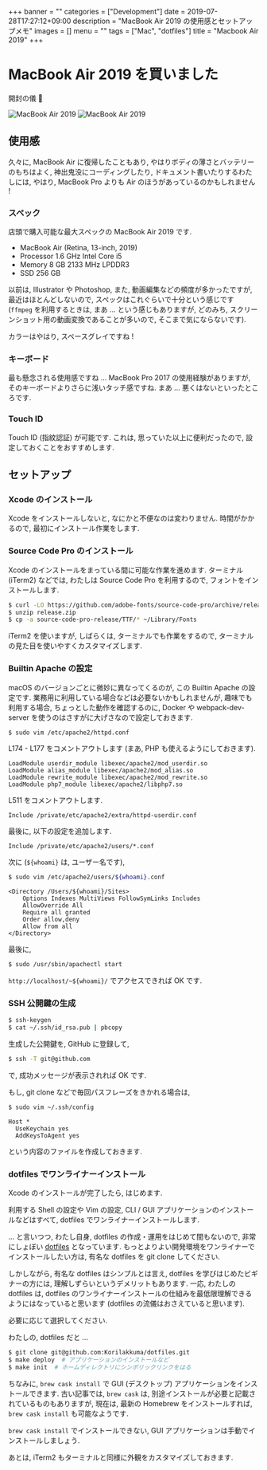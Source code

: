 +++
banner = ""
categories = ["Development"]
date = 2019-07-28T17:27:12+09:00
description = "MacBook Air 2019 の使用感とセットアップメモ"
images = []
menu = ""
tags = ["Mac", "dotfiles"]
title = "Macbook Air 2019"
+++

# MacBook Air 2019 を買いました

開封の儀 🎉

![MacBook Air 2019](https://user-images.githubusercontent.com/4006693/62010053-cc2e9780-b1a0-11e9-9056-e1ad5b550c59.JPG)
![MacBook Air 2019](https://user-images.githubusercontent.com/4006693/62010137-bc638300-b1a1-11e9-8e00-33feae71d71c.JPG)

## 使用感

久々に, MacBook Air に復帰したこともあり, やはりボディの薄さとバッテリーのもちはよく, 神出鬼没にコーディングしたり, ドキュメント書いたりするわたしには, やはり, MacBook Pro よりも Air のほうがあっているのかもしれません !

### スペック

店頭で購入可能な最大スペックの MacBook Air 2019 です.

- MacBook Air (Retina, 13-inch, 2019)
- Processor 1.6 GHz Intel Core i5
- Memory 8 GB 2133 MHz LPDDR3
- SSD 256 GB

以前は, Illustrator や Photoshop, また, 動画編集などの頻度が多かったですが, 最近はほとんどしないので, スペックはこれぐらいで十分という感じです (`ffmpeg` を利用するときは, まあ ... という感じもありますが, どのみち, スクリーンショット用の動画変換であることが多いので, そこまで気にならないです).

カラーはやはり, スペースグレイですね !

### キーボード

最も懸念される使用感ですね ... MacBook Pro 2017 の使用経験がありますが, そのキーボードよりさらに浅いタッチ感ですね. まあ ... 悪くはないといったところです.

### Touch ID

Touch ID (指紋認証) が可能です. これは, 思っていた以上に便利だったので, 設定しておくことをおすすめします.

## セットアップ

### Xcode のインストール

Xcode をインストールしないと, なにかと不便なのは変わりません. 時間がかかるので, 最初にインストール作業をします.

### Source Code Pro のインストール

Xcode のインストールをまっている間に可能な作業を進めます. ターミナル (iTerm2) などでは, わたしは Source Code Pro を利用するので, フォントをインストールします.

```bash
$ curl -LO https://github.com/adobe-fonts/source-code-pro/archive/release.zip
$ unzip release.zip
$ cp -a source-code-pro-release/TTF/* ~/Library/Fonts
```

iTerm2 を使いますが, しばらくは, ターミナルでも作業をするので, ターミナルの見た目を使いやすくカスタマイズします.

### Builtin Apache の設定

macOS のバージョンごとに微妙に異なってくるのが, この Builtin Apache の設定です. 業務用に利用している場合などは必要ないかもしれませんが, 趣味でも利用する場合, ちょっとした動作を確認するのに, Docker や webpack-dev-server を使うのはさすがに大げさなので設定しておきます.

```bash
$ sudo vim /etc/apache2/httpd.conf
```

L174 - L177 をコメントアウトします (まあ, PHP も使えるようにしておきます).

```
LoadModule userdir_module libexec/apache2/mod_userdir.so
LoadModule alias_module libexec/apache2/mod_alias.so
LoadModule rewrite_module libexec/apache2/mod_rewrite.so
LoadModule php7_module libexec/apache2/libphp7.so
```

L511 をコメントアウトします.

```
Include /private/etc/apache2/extra/httpd-userdir.conf
```

最後に, 以下の設定を追加します.

```
Include /private/etc/apache2/users/*.conf
```

次に (`${whoami}` は, ユーザー名です),

```bash
$ sudo vim /etc/apache2/users/${whoami}.conf
```

```
<Directory /Users/${whoami}/Sites>
    Options Indexes MultiViews FollowSymLinks Includes
    AllowOverride All
    Require all granted
    Order allow,deny
    Allow from all
</Directory>
```

最後に,

```bash
$ sudo /usr/sbin/apachectl start
```

`http://localhost/~${whoami}/` でアクセスできれば OK です.

### SSH 公開鍵の生成

```bash
$ ssh-keygen
$ cat ~/.ssh/id_rsa.pub | pbcopy
```

生成した公開鍵を, GitHub に登録して,

```bash
$ ssh -T git@github.com
```

で, 成功メッセージが表示されれば OK です.

もし, git clone などで毎回パスフレーズをきかれる場合は,

```bash
$ sudo vim ~/.ssh/config
```

```
Host *
  UseKeychain yes
  AddKeysToAgent yes
```

という内容のファイルを作成しておきます.

### dotfiles でワンライナーインストール

Xcode のインストールが完了したら, はじめます.

利用する Shell の設定や Vim の設定, CLI / GUI アプリケーションのインストールなどはすべて, dotfiles でワンライナーインストールします.

... と言いつつ, わたし自身, dotfiles の作成・運用をはじめて間もないので, 非常にしょぼい [dotfiles](https://github.com/Korilakkuma/dotfiles) となっています. もっとよりよい開発環境をワンライナーでインストールしたい方は, 有名な dotfiles を git clone してください.

しかしながら, 有名な dotfiles はシンプルとは言え, dotfiles を学びはじめたビギナーの方には, 理解しずらいというデメリットもあります. 一応, わたしの dotfiles は, dotfiles のワンライナーインストールの仕組みを最低限理解できるようにはなっていると思います (dotfiles の流儀はおさえていると思います).

必要に応じて選択してください.

わたしの, dotfiles だと ...

```bash
$ git clone git@github.com:Korilakkuma/dotfiles.git
$ make deploy  # アプリケーションのインストールなど
$ make init  # ホームディレクトリにシンボリックリンクをはる
```

ちなみに, `brew cask install` で GUI (デスクトップ) アプリケーションをインストールできます. 古い記事では, `brew cask` は, 別途インストールが必要と記載されているものもありますが, 現在は, 最新の Homebrew をインストールすれば, `brew cask install` も可能なようです.

`brew cask install` でインストールできない, GUI アプリケーションは手動でインストールしましょう.

あとは, iTerm2 もターミナルと同様に外観をカスタマイズしておきます.
